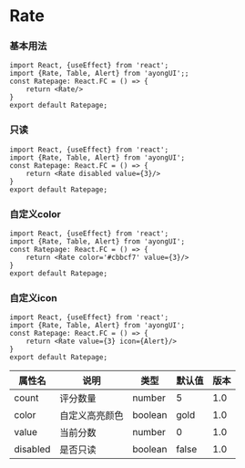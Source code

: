# Rate


### 基本用法

```tsx  
import React, {useEffect} from 'react';
import {Rate, Table, Alert} from 'ayongUI';;
const Ratepage: React.FC = () => {
    return <Rate/>
}
export default Ratepage;
```


### 只读

```tsx  
import React, {useEffect} from 'react';
import {Rate, Table, Alert} from 'ayongUI';
const Ratepage: React.FC = () => {
    return <Rate disabled value={3}/>
}
export default Ratepage;
```

### 自定义color

```tsx 
import React, {useEffect} from 'react';
import {Rate, Table, Alert} from 'ayongUI';
const Ratepage: React.FC = () => {
    return <Rate color='#cbbcf7' value={3}/>
}
export default Ratepage;
```


### 自定义icon

```tsx
import React, {useEffect} from 'react';
import {Rate, Table, Alert} from 'ayongUI';
const Ratepage: React.FC = () => {
    return <Rate value={3} icon={Alert}/>
}
export default Ratepage;
```


| **属性名** | 说明           | 类型    | **默认值** | 版本 |
| ---------- | -------------- | ------- | ---------- | ---- |
| count      | 评分数量       | number  | 5          | 1.0  |
| color      | 自定义高亮颜色 | boolean | gold       | 1.0  |
| value      | 当前分数       | number  | 0          | 1.0  |
| disabled   | 是否只读       | boolean | false      | 1.0  |

